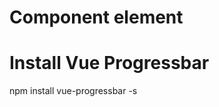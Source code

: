 Component element
====================
<script>
    export default {
        data(){
            return {                
                query: '',
                field: 'name',
                customers: [],
                form : new Form({
                    id :'',
                    name: '',
                    phone: '',
                    email: '',
                    address:''
                }),
                pagination: {
                    current_page : 1,
                }
            }
        },
        watch: {
            query:function (newData, oldData){ 
                if(newData === ''){
                    this.getCustomer();
                }else{
                    this.serachCustomer();
                }
            }
        },
        mounted() {
            // console.log('Component mounted.')
            this.getCustomer();
        },
        methods: {
            getCustomer(){
                this.$Progress.start()
                axios.get('/api/customers?page='+this.pagination.current_page)
                .then( response => {
                    this.customers = response.data.data
                    this.pagination = response.data.meta
                    this.$Progress.finish()
                })
                .catch( e => {
                    console.log(e)
                    this.$Progress.fail()
                })
            },
            createCustomerModal(){
                this.form.reset()
                this.form.clear()
                $('#customerModal').modal('show')
                // this.$snotify.success("Success")
            },
            storeCustomer(){
                this.$Progress.start()
                this.form.busy =true
                this.form.post('/api/customers')
                .then(response => {
                    
                    $('#customerModal').modal('hide')
                    this.getCustomer()
                    if(this.form.successful){
                        this.$Progress.finish()
                        this.$snotify.success('Customer Added Successfully!','Success')
                    }else{
                        this.$Progress.fail()
                        this.$snotify.error('Something Went Wrong!','Error')
                    }
                }).catch(e=>{
                    this.$Progress.fail()
                    console.log(e)
                })
            },
            customerDetails(){
                this.$snotify.success('Success!')
            },
            serachCustomer(){
                this.$Progress.start()
                axios.get('/api/search/customers/'+this.field+'/'+this.query+'?page='+this.pagination.current_page)
                .then( response => {
                    this.customers = response.data.data
                    this.pagination = response.data.meta
                    this.$Progress.finish()
                    // this.$snotify.success("Data Search")
                })
                .catch( e => {
                    console.log(e)
                    this.$Progress.fail()
                })
            }
        }
    }
</script>

Install Vue Progressbar
=========================
npm install vue-progressbar -s

